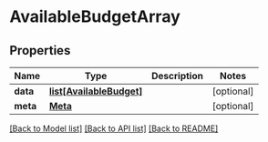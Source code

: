 # AvailableBudgetArray

## Properties
Name | Type | Description | Notes
------------ | ------------- | ------------- | -------------
**data** | [**list[AvailableBudget]**](AvailableBudget.md) |  | [optional] 
**meta** | [**Meta**](Meta.md) |  | [optional] 

[[Back to Model list]](../README.md#documentation-for-models) [[Back to API list]](../README.md#documentation-for-api-endpoints) [[Back to README]](../README.md)


